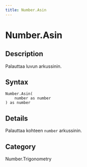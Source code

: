 ```yaml
---
title: Number.Asin
---
```


# Number.Asin


## Description

Palauttaa luvun arkussinin.


## Syntax

```powerquery
Number.Asin(
    number as number
) as number
```


## Details

Palauttaa kohteen <code>number</code> arkussinin.



## Category
Number.Trigonometry
